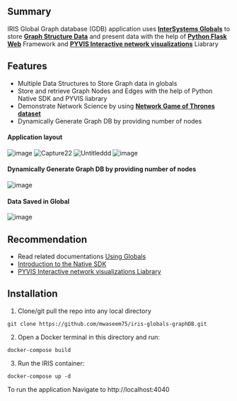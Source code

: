 ## Summary
IRIS Global Graph database (GDB) application uses [**InterSystems Globals**](https://docs.intersystems.com/iris20212/csp/docbook/Doc.View.cls?KEY=PAGE_globals) to store [**Graph Structure Data**](https://en.wikipedia.org/wiki/Graph_database#:~:text=A%20graph%20database%20is%20a,other%20item%20to%20be%20tracked) and present data with the help of [**Python Flask Web**](https://flask.palletsprojects.com/) Framework and [**PYVIS Interactive network visualizations**](https://pyvis.readthedocs.io/en/latest/) Liabrary  

## Features
* Multiple Data Structures to Store Graph data in globals
* Store and retrieve Graph Nodes and Edges with the help of Python Native SDK and PYVIS liabrary
* Demonstrate Network Science by using [**Network Game of Thrones dataset**](https://www.macalester.edu/~abeverid/thrones.html) 
* Dynamically Generate Graph DB by providing number of nodes

#### Application layout
![image](https://user-images.githubusercontent.com/18219467/161451823-6c41c55b-beb8-451a-88a3-6fda582712ee.png)
![Capture22](https://user-images.githubusercontent.com/18219467/161445122-27d0987d-17a9-4ece-9ed9-68ba3c3ac29b.PNG)
![Untitleddd](https://user-images.githubusercontent.com/18219467/161445134-58cb89cf-f128-4a2a-930d-186a212a94c4.png)
![image](https://user-images.githubusercontent.com/18219467/161569052-0d7b9512-0c00-434c-a5f3-829b212a1615.png)


#### Dynamically Generate Graph DB by providing number of nodes
![image](https://user-images.githubusercontent.com/18219467/161622774-231e2ac7-6e6f-4247-a325-156ad7cbdbfb.png)

#### Data Saved in Global
![image](https://user-images.githubusercontent.com/18219467/161623213-080a4ab5-57c3-4925-9832-fbdbdad27cf2.png)


## Recommendation 
 * Read related documentations [Using Globals](https://docs.intersystems.com/irislatest/csp/docbook/DocBook.UI.Page.cls?KEY=GGBL)
 * [Introduction to the Native SDK](https://docs.intersystems.com/irislatest/csp/docbook/DocBook.UI.Page.cls?KEY=BPYNAT_intro)
 * [PYVIS Interactive network visualizations Liabrary](https://pyvis.readthedocs.io/en/latest/)

## Installation
1. Clone/git pull the repo into any local directory

```
git clone https://github.com/mwaseem75/iris-globals-graphDB.git
```

2. Open a Docker terminal in this directory and run:

```
docker-compose build
```

3. Run the IRIS container:

```
docker-compose up -d 
```

To run the application Navigate to http://localhost:4040 



